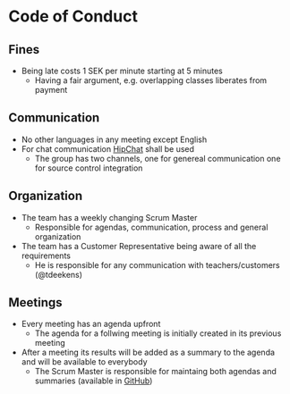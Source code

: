 # Code of Conduct

## Fines

* Being late costs 1 SEK per minute starting at 5 minutes
   * Having a fair argument, e.g. overlapping classes liberates from payment

## Communication

* No other languages in any meeting except English
* For chat communication [HipChat](http://hipchat.com) shall be used
   * The group has two channels, one for genereal communication one for source control integration

## Organization

* The team has a weekly changing Scrum Master
   * Responsible for agendas, communication, process and general organization
* The team has a Customer Representative being aware of all the requirements
   * He is responsible for any communication with teachers/customers (@tdeekens)

## Meetings

* Every meeting has an agenda upfront
   * The agenda for a follwing meeting is initially created in its previous meeting
* After a meeting its results will be added as a summary to the agenda and will be available to everybody
   * The Scrum Master is responsible for maintaing both agendas and summaries (available in [GitHub](/agendas-summaries))

